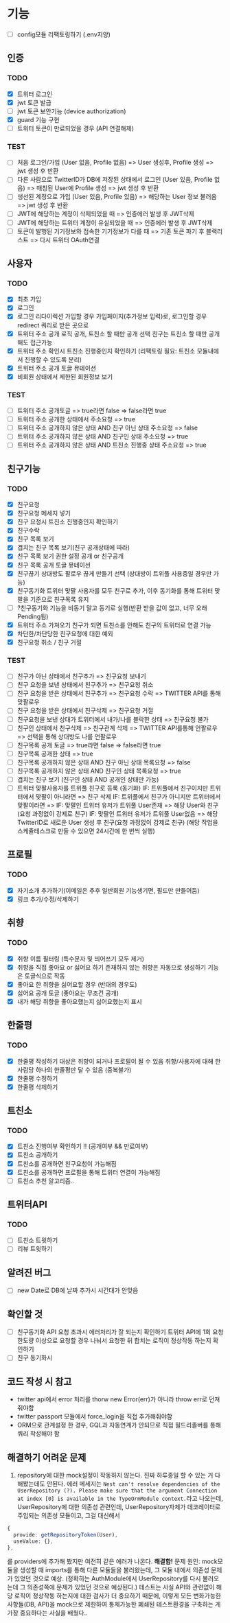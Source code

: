 # 기능

- [ ] config모듈 리팩토링하기 (.env지양)

## 인증

### TODO

- [x] 트위터 로그인
- [x] jwt 토큰 발급
- [ ] jwt 토큰 보안기능 (device authorization)
- [x] guard 기능 구현
- [ ] 트위터 토큰이 만료되었을 경우 (API 연결해제)

### TEST

- [ ] 처음 로그인/가입 (User 없음, Profile 없음) => User 생성후, Profile 생성 => jwt 생성 후 반환
- [ ] 다른 사람으로 TwitterID가 DB에 저장된 상태에서 로그인 (User 있음, Profile 없음) => 매칭된 User에 Profile 생성 => jwt 생성 후 반환
- [ ] 생선된 계정으로 가입 (User 있음, Profile 있음) => 해당하는 User 정보 불러옴 => jwt 생성 후 반환
- [ ] JWT에 해당하는 계정이 삭제되었을 때 => 인증에러 발생 후 JWT삭제
- [ ] JWT에 해당하는 트위터 계정이 유실되었을 때 => 인증에러 발생 후 JWT삭제
- [ ] 토큰이 발행된 기기정보와 접속한 기기정보가 다를 때 => 기존 토큰 파기 후 블랙리스트 => 다시 트위터 OAuth연결

## 사용자

### TODO

- [x] 최초 가입
- [x] 로그인
- [x] 로그인 리다이렉션
      가입할 경우 가입페이지(추가정보 입력)로, 로그인할 경우 redirect 쿼리로 받은 곳으로
- [x] 트위터 주소 공개 로직
      공개, 트친소 할 때만 공개 선택
      친구는 트친소 할 때만 공개해도 접근가능
- [x] 트위터 주소 확인시 트친소 진행중인지 확인하기 (리팩토링 필요: 트친소 모듈내에서 진행할 수 있도록 분리)
- [x] 트위터 주소 공개 토글 뮤테이션
- [x] 비회원 상태에서 제한된 회원정보 보기

### TEST

- [ ] 트위터 주소 공개토글 => true라면 false => false라면 true
- [ ] 트위터 주소 공개한 상태에서 주소요청 => true
- [ ] 트위터 주소 공개하지 않은 상태 AND 친구 아닌 상태 주소요청 => false
- [ ] 트위터 주소 공개하지 않은 상태 AND 친구인 상태 주소요청 => true
- [ ] 트위터 주소 공개하지 않은 상태 AND 트친소 진행중 상태 주소요청 => true

## 친구기능

### TODO

- [x] 친구요청
- [x] 친구요청 메세지 넣기
- [x] 친구 요청시 트친소 진행중인지 확인하기
- [x] 친구수락
- [x] 친구 목록 보기
- [x] 겹치는 친구 목록 보기(친구 공개상태에 따라)
- [x] 친구 목록 보기 권한 설정
      공개 or 친구공개
- [x] 친구 목록 공개 토글 뮤테이션
- [x] 친구끊기
      상대방도 팔로우 끊게 만들기 선택 (상대방이 트위풀 사용중일 경우만 가능)
- [x] 친구동기화
      트위터 맞팔 사용자를 모두 친구로 추가, 이후 동기화를 통해 트위터 맞팔을 기준으로 친구목록 유지
- [ ] ?친구동기화 기능을 비동기 말고 동기로 실행(반환 받을 값이 없고, 너무 오래 Pending됨)
- [x] 트위터 주소 가져오기
      친구가 되면 트친소를 안해도 친구의 트위터로 연결 가능
- [x] 차단한/차단당한 친구요청에 대한 예외
- [x] 친구요청 취소 / 친구 거절

### TEST

- [ ] 친구가 아닌 상태에서 친구추가 => 친구요청 보내기
- [ ] 친구 요청을 보낸 상태에서 친구추가 => 친구요청 취소
- [ ] 친구 요청을 받은 상태에서 친구추가 => 친구요청 수락 => TWITTER API를 통해 맞팔로우
- [ ] 친구 요청을 받은 상태에서 친구삭제 => 친구요청 거절
- [ ] 친구요청을 보낸 상대가 트위터에서 내가/나를 블락한 상태 => 친구요청 불가
- [ ] 친구인 상태에서 친구삭제 => 친구관계 삭제 => TWITTER API를통해 언팔로우 => 선택을 통해 상대방도 나를 언팔로우
- [ ] 친구목록 공개 토글 => true라면 false => false라면 true
- [ ] 친구목록 공개한 상태 => true
- [ ] 친구목록 공개하지 않은 상태 AND 친구 아닌 상태 목록요청 => false
- [ ] 친구목록 공개하지 않은 상태 AND 친구인 상태 목록요청 => true
- [ ] 겹치는 친구 보기 (친구인 상태 AND 공개인 상태만 가능)
- [ ] 트위터 맞팔사용자를 트위풀 친구로 등록 (동기화)
      IF: 트위풀에서 친구이지만 트위터에서 맞팔이 아니라면 => 친구 삭제
      IF: 트위풀에서 친구가 아니지만 트위터에서 맞팔이라면 =>
      IF: 맞팔인 트위터 유저가 트위풀 User존재 => 해당 User와 친구(요청 과정없이 강제로 친구)
      IF: 맞팔인 트위터 유저가 트위풀 User없음 => 해당 TwitterID로 새로운 User 생성 후 친구(요청 과정없이 강제로 친구)
      (해당 작업을 스케쥴테스크로 만들 수 있으면 24시간에 한 번씩 실행)

## 프로필

### TODO

- [x] 자기소개 추가하기(이메일은 추후 일반회원 기능생기면, 필드만 만들어둠)
- [x] 링크 추가/수정/삭제하기

## 취향

### TODO

- [x] 취향 이름 필터링 (특수문자 및 띄어쓰기 모두 제거)
- [x] 취향을 직접 좋아요 or 싫어요 하기
      존재하지 않는 취향은 자동으로 생성하기
      기능은 토글식으로 작동
- [x] 좋아요 한 취향을 싫어요할 경우 (반대의 경우도)
- [x] 싫어요 공개 토글 (좋아요는 무조건 공개)
- [x] 내가 해당 취향을 좋아요했는지 싫어요했는지 표시

## 한줄평

### TODO

- [x] 한줄평 작성하기
      대상은 취향이 되거나 프로필이 될 수 있음
      취향/사용자에 대해 한 사람당 하나의 한줄평만 달 수 있음 (중복불가)
- [x] 한줄평 수정하기
- [x] 한줄평 삭제하기

## 트친소

### TODO

- [x] 트친소 진행여부 확인하기 !! (공개여부 && 만료여부)
- [x] 트친소 공개하기
- [x] 트친소를 공개하면 친구요청이 가능해짐
- [x] 트친소를 공개하면 프로필을 통해 트위터 연결이 가능해짐
- [ ] 트친소 추천 알고리즘..

## 트위터API

### TODO

- [ ] 트친소 트윗하기
- [ ] 리뷰 트윗하기

## 알려진 버그

- [ ] new Date로 DB에 날짜 추가시 시간대가 안맞음

## 확인할 것

- [ ] 친구동기화 API 요청 초과시 에러처리가 잘 되는지 확인하기
      트위터 API에 1회 요청 한도량 이상으로 요청할 경우 나눠서 요청한 뒤 합치는 로직이 정상작동 하는지 확인하기
- [ ] 친구 동기화시

## 코드 작성 시 참고

- twitter api에서 error 처리를 thorw new Error(err)가 아니라 throw err로 던져줘야함
- twitter passport 모듈에서 force_login을 직접 추가해줘야함
- ORM으로 관계설정 한 경우, GQL과 자동연계가 안되므로 직접 필드리졸버를 통해 쿼리 작성해야 함

## 해결하기 어려운 문제

1. repository에 대한 mock설정이 작동하지 않는다. 진짜 하루종일 할 수 있는 거 다해봤는데도 안된다. 에러 메세지는 `Nest can't resolve dependencies of the UserRepository (?). Please make sure that the argument Connection at index [0] is available in the TypeOrmModule context.`라고 나오는데, UserRepository에 대한 의존성 관련인데, UserRepository자체가 데코레이터로 주입되는 의존성 모듈이고, 그걸 대신해서

```ts
{
  provide: getRepositoryToken(User),
  useValue: {},
},
```

를 providers에 추가해 봤지만 여전히 같은 에러가 나온다.
**해결함!**
문제 원인: mock모듈을 생성할 때 imports를 통해 다른 모듈들을 불러왔는데, 그 모듈 내에서 의존성 문제가 있었던 것으로 예상. (정확히는 AuthModule에서 UserRepository를 다시 불러오는데 그 의존성쪽에 문제가 있었던 것으로 예상된다.) 테스트는 사실 API와 관련없이 해당 로직이 정상작동 하는지에 대한 검사가 더 중요하기 때문에, 이렇게 모든 변화가능한 사항들(DB, API)을 mock으로 제한하여 통제가능한 폐쇄된 테스트환경을 구축하는 게 가장 중요하다는 사실을 배웠다..
